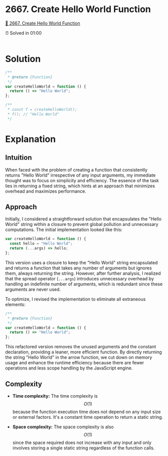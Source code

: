 # 2667. Create Hello World Function

[🍄 2667. Create Hello World Function](https://leetcode.com/problems/create-hello-world-function/)

<aside>
⏰ Solved in 01:00
</aside>
</br>

# Solution

```js
/**
 * @return {Function}
 */
var createHelloWorld = function () {
  return () => "Hello World";
};

/**
 * const f = createHelloWorld();
 * f(); // "Hello World"
 */
```

# Explanation

## Intuition

When faced with the problem of creating a function that consistently returns "Hello World" irrespective of any input arguments, my immediate thought was to focus on simplicity and efficiency. The essence of the task lies in returning a fixed string, which hints at an approach that minimizes overhead and maximizes performance.

## Approach

Initially, I considered a straightforward solution that encapsulates the "Hello World" string within a closure to prevent global pollution and unnecessary computations. The initial implementation looked like this:

```javascript
var createHelloWorld = function () {
  const hello = "Hello World";
  return (...args) => hello;
};
```

This version uses a closure to keep the "Hello World" string encapsulated and returns a function that takes any number of arguments but ignores them, always returning the string. However, after further analysis, I realized that the spread operator (`...args`) introduces unnecessary overhead by handling an indefinite number of arguments, which is redundant since these arguments are never used.

To optimize, I revised the implementation to eliminate all extraneous elements:

```javascript
/**
 * @return {Function}
 */
var createHelloWorld = function () {
  return () => "Hello World";
};
```

This refactored version removes the unused arguments and the constant declaration, providing a leaner, more efficient function. By directly returning the string "Hello World" in the arrow function, we cut down on memory usage and enhance the runtime efficiency because there are fewer operations and less scope handling by the JavaScript engine.

## Complexity

- **Time complexity:** The time complexity is $$O(1)$$ because the function execution time does not depend on any input size or external factors. It's a constant time operation to return a static string.

- **Space complexity:** The space complexity is also $$O(1)$$ since the space required does not increase with any input and only involves storing a single static string regardless of the function calls.
